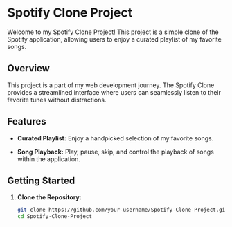 # Spotify Clone Project

Welcome to my Spotify Clone Project! This project is a simple clone of the Spotify application, allowing users to enjoy a curated playlist of my favorite songs.

## Overview

This project is a part of my web development journey. The Spotify Clone provides a streamlined interface where users can seamlessly listen to their favorite tunes without distractions.

## Features

- **Curated Playlist:** Enjoy a handpicked selection of my favorite songs.

- **Song Playback:** Play, pause, skip, and control the playback of songs within the application.





## Getting Started

1. **Clone the Repository:**

   ```bash
   git clone https://github.com/your-username/Spotify-Clone-Project.git
   cd Spotify-Clone-Project
